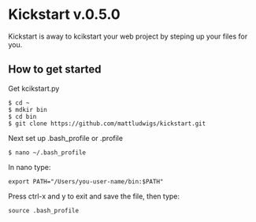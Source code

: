 # Kickstart v.0.5.0

Kickstart is away to kcikstart your web project by steping up your files for you.

## How to get started

Get kcikstart.py 

```
$ cd ~
$ mdkir bin
$ cd bin
$ git clone https://github.com/mattludwigs/kickstart.git
```

Next set up .bash_profile or .profile

```
$ nano ~/.bash_profile
```

In nano type:

```
export PATH="/Users/you-user-name/bin:$PATH"
```

Press ctrl-x and y to exit and save the file, then type:

```
source .bash_profile
```


